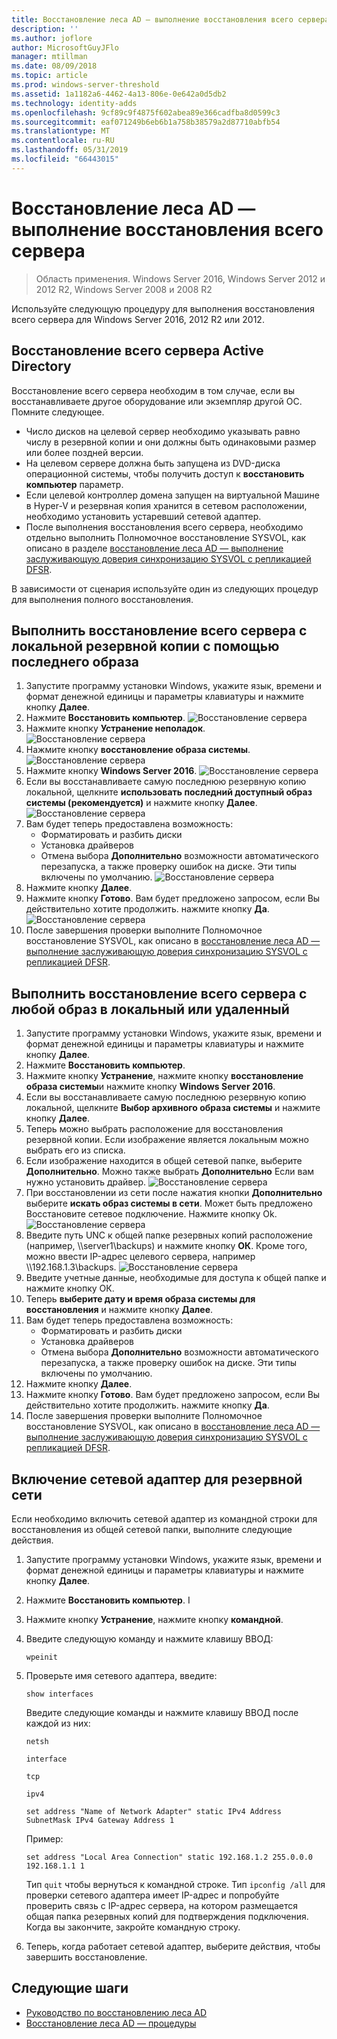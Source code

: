 ```yaml
---
title: Восстановление леса AD — выполнение восстановления всего сервера
description: ''
ms.author: joflore
author: MicrosoftGuyJFlo
manager: mtillman
ms.date: 08/09/2018
ms.topic: article
ms.prod: windows-server-threshold
ms.assetid: 1a1182a6-4462-4a13-806e-0e642a0d5db2
ms.technology: identity-adds
ms.openlocfilehash: 9cf89c9f4875f602abea89e366cadfba8d0599c3
ms.sourcegitcommit: eaf071249b6eb6b1a758b38579a2d87710abfb54
ms.translationtype: MT
ms.contentlocale: ru-RU
ms.lasthandoff: 05/31/2019
ms.locfileid: "66443015"
---
```

# <a name="ad-forest-recovery---performing-a-full-server-recovery"></a>Восстановление леса AD — выполнение восстановления всего сервера 

>Область применения. Windows Server 2016, Windows Server 2012 и 2012 R2, Windows Server 2008 и 2008 R2

Используйте следующую процедуру для выполнения восстановления всего сервера для Windows Server 2016, 2012 R2 или 2012. 

## <a name="active-directory-full-server-recovery"></a>Восстановление всего сервера Active Directory

Восстановление всего сервера необходим в том случае, если вы восстанавливаете другое оборудование или экземпляр другой ОС. Помните следующее.

- Число дисков на целевой сервер необходимо указывать равно числу в резервной копии и они должны быть одинаковыми размер или более поздней версии.
- На целевом сервере должна быть запущена из DVD-диска операционной системы, чтобы получить доступ к **восстановить компьютер** параметр. 
- Если целевой контроллер домена запущен на виртуальной Машине в Hyper-V и резервная копия хранится в сетевом расположении, необходимо установить устаревший сетевой адаптер. 
- После выполнения восстановления всего сервера, необходимо отдельно выполнить Полномочное восстановление SYSVOL, как описано в разделе [восстановление леса AD — выполнение заслуживающую доверия синхронизацию SYSVOL с репликацией DFSR](AD-Forest-Recovery-Authoritative-Recovery-SYSVOL.md).

В зависимости от сценария используйте один из следующих процедур для выполнения полного восстановления. 
  
## <a name="perform-a-full-server-restore-with-a-local-backup-with-the-latest-image"></a>Выполнить восстановление всего сервера с локальной резервной копии с помощью последнего образа
  
1. Запустите программу установки Windows, укажите язык, времени и формат денежной единицы и параметры клавиатуры и нажмите кнопку **Далее**. 
2. Нажмите **Восстановить компьютер**.
   ![Восстановление сервера](media/AD-Forest-Recovery-Perform-a-Full-Recovery/restore1.png)
3. Нажмите кнопку **Устранение неполадок**.</br>
   ![Восстановление сервера](media/AD-Forest-Recovery-Perform-a-Full-Recovery/restore2.png)
4. Нажмите кнопку **восстановление образа системы**.</br>
   ![Восстановление сервера](media/AD-Forest-Recovery-Perform-a-Full-Recovery/restore3.png)
5. Нажмите кнопку **Windows Server 2016**. 
   ![Восстановление сервера](media/AD-Forest-Recovery-Perform-a-Full-Recovery/restore4.png)
6. Если вы восстанавливаете самую последнюю резервную копию локальной, щелкните **использовать последний доступный образ системы (рекомендуется)** и нажмите кнопку **Далее**.
   ![Восстановление сервера](media/AD-Forest-Recovery-Perform-a-Full-Recovery/restore5.png)
7. Вам будет теперь предоставлена возможность:
   -  Форматировать и разбить диски
   -  Установка драйверов
   -  Отмена выбора **Дополнительно** возможности автоматического перезапуска, а также проверку ошибок на диске. Эти типы включены по умолчанию.
   ![Восстановление сервера](media/AD-Forest-Recovery-Perform-a-Full-Recovery/restore6.png)
8. Нажмите кнопку **Далее**.
9. Нажмите кнопку **Готово**. Вам будет предложено запросом, если Вы действительно хотите продолжить. нажмите кнопку **Да**. 
   ![Восстановление сервера](media/AD-Forest-Recovery-Perform-a-Full-Recovery/restore11.png) 
10. После завершения проверки выполните Полномочное восстановление SYSVOL, как описано в [восстановление леса AD — выполнение заслуживающую доверия синхронизацию SYSVOL с репликацией DFSR](AD-Forest-Recovery-Authoritative-Recovery-SYSVOL.md).

## <a name="perform-a-full-server-restore-with-any-image-local-or-remote"></a>Выполнить восстановление всего сервера с любой образ в локальный или удаленный

1. Запустите программу установки Windows, укажите язык, времени и формат денежной единицы и параметры клавиатуры и нажмите кнопку **Далее**. 
2. Нажмите **Восстановить компьютер**.</br>
3. Нажмите кнопку **Устранение**, нажмите кнопку **восстановление образа системы**и нажмите кнопку **Windows Server 2016**. 
4. Если вы восстанавливаете самую последнюю резервную копию локальной, щелкните **Выбор архивного образа системы** и нажмите кнопку **Далее**.
5. Теперь можно выбрать расположение для восстановления резервной копии. Если изображение является локальным можно выбрать его из списка. 
6. Если изображение находится в общей сетевой папке, выберите **Дополнительно**. Можно также выбрать **Дополнительно** Если вам нужно установить драйвер.
   ![Восстановление сервера](media/AD-Forest-Recovery-Perform-a-Full-Recovery/restore7.png)
7. При восстановлении из сети после нажатия кнопки **Дополнительно** выберите **искать образ системы в сети**. Может быть предложено Восстановите сетевое подключение. Нажмите кнопку Ok. </br>
   ![Восстановление сервера](media/AD-Forest-Recovery-Perform-a-Full-Recovery/restore8.png)
8. Введите путь UNC к общей папке резервных копий расположение (например, \\\server1\backups) и нажмите кнопку **ОК**. Кроме того, можно ввести IP-адрес целевого сервера, например \\\192.168.1.3\backups. 
   ![Восстановление сервера](media/AD-Forest-Recovery-Perform-a-Full-Recovery/restore9.png)
9. Введите учетные данные, необходимые для доступа к общей папке и нажмите кнопку ОК. 
10. Теперь **выберите дату и время образа системы для восстановления** и нажмите кнопку **Далее**.
11. Вам будет теперь предоставлена возможность:
    - Форматировать и разбить диски
    - Установка драйверов
    - Отмена выбора **Дополнительно** возможности автоматического перезапуска, а также проверку ошибок на диске. Эти типы включены по умолчанию.
12. Нажмите кнопку **Далее**.
13. Нажмите кнопку **Готово**. Вам будет предложено запросом, если Вы действительно хотите продолжить. нажмите кнопку **Да**.  
14. После завершения проверки выполните Полномочное восстановление SYSVOL, как описано в [восстановление леса AD — выполнение заслуживающую доверия синхронизацию SYSVOL с репликацией DFSR](AD-Forest-Recovery-Authoritative-Recovery-SYSVOL.md).

## <a name="enabling-the-network-adapter-for-a-network-backup"></a>Включение сетевой адаптер для резервной сети

Если необходимо включить сетевой адаптер из командной строки для восстановления из общей сетевой папки, выполните следующие действия.

1. Запустите программу установки Windows, укажите язык, времени и формат денежной единицы и параметры клавиатуры и нажмите кнопку **Далее**. 
2. Нажмите **Восстановить компьютер**. I
3. Нажмите кнопку **Устранение**, нажмите кнопку **командной**. 
4. Введите следующую команду и нажмите клавишу ВВОД:  

   ```  
   wpeinit  
   ```

5. Проверьте имя сетевого адаптера, введите:  

   ```  
   show interfaces  
   ```  

   Введите следующие команды и нажмите клавишу ВВОД после каждой из них:  

   ```  
   netsh  
   ```  

   ```  
   interface  
   ```  
  
   ```  
   tcp  
   ```  

   ```  
   ipv4  
   ```  
  
   ```  
   set address "Name of Network Adapter" static IPv4 Address SubnetMask IPv4 Gateway Address 1  
   ```  

   Пример:  
  
   ```  
   set address "Local Area Connection" static 192.168.1.2 255.0.0.0 192.168.1.1 1  
   ```  

   Тип `quit` чтобы вернуться к командной строке. Тип `ipconfig /all` для проверки сетевого адаптера имеет IP-адрес и попробуйте проверить связь с IP-адрес сервера, на котором размещается общая папка резервных копий для подтверждения подключения. Когда вы закончите, закройте командную строку. 

6. Теперь, когда работает сетевой адаптер, выберите действия, чтобы завершить восстановление.

## <a name="next-steps"></a>Следующие шаги

- [Руководство по восстановлению леса AD](AD-Forest-Recovery-Guide.md)
- [Восстановление леса AD — процедуры](AD-Forest-Recovery-Procedures.md)
